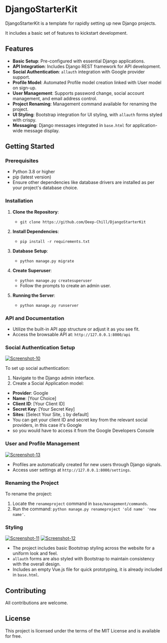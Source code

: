 
# DjangoStarterKit

DjangoStarterKit is a template for rapidly setting up new Django projects. 

It includes a basic set of features to kickstart development.

## Features

- **Basic Setup**: Pre-configured with essential Django applications.
- **API Integration**: Includes Django REST framework for API development.
- **Social Authentication**: `allauth` integration with Google provider support.
- **Profile Model**: Automated Profile model creation linked with User model on sign-up.
- **User Management**: Supports password change, social account management, and email address control.
- **Project Renaming**: Management command available for renaming the project.
- **UI Styling**: Bootstrap integration for UI styling, with `allauth` forms styled with crispy.
- **Messaging**: Django messages integrated in `base.html` for application-wide message display.

## Getting Started

### Prerequisites

- Python 3.8 or higher
- pip (latest version)
- Ensure other dependencies like database drivers are installed as per your project's database choice.

### Installation

1. **Clone the Repository**:
   - `git clone https://github.com/Deep-Chill/DjangoStarterKit`

2. **Install Dependencies**:
   - `pip install -r requirements.txt`

3. **Database Setup**:
   - `python manage.py migrate`

4. **Create Superuser**:
   - `python manage.py createsuperuser`
   - Follow the prompts to create an admin user.

5. **Running the Server**:
   - `python manage.py runserver`

### API and Documentation

- Utilize the built-in API app structure or adjust it as you see fit.
- Access the browsable API at: `http://127.0.0.1:8000/api`

### Social Authentication Setup

<a href="https://ibb.co/9yK0RF8"><img src="https://i.ibb.co/7rMD7wY/Screenshot-10.png" alt="Screenshot-10" border="0" /></a>

To set up social authentication:

1. Navigate to the Django admin interface.
2. Create a Social Application model:
- **Provider**: Google
- **Name**: [Your Choice]
- **Client ID**: [Your Client ID]
- **Secret Key**: [Your Secret Key]
- **Sites**: [Select Your Site, `1` by default]
- You can get your client ID and secret key from the relevant social providers, in this case it's Google
- so you would have to access it from the Google Developers Console

### User and Profile Management

<a href="https://ibb.co/4Nw9gYs"><img src="https://i.ibb.co/h8xh1ZX/Screenshot-13.png" alt="Screenshot-13" border="0" /></a>

- Profiles are automatically created for new users through Django signals.
- Access user settings at `http://127.0.0.1:8000/settings`.

### Renaming the Project

To rename the project:

1. Locate the `renameproject` command in `base/management/commands`.
2. Run the command: `python manage.py renameproject 'old name' 'new name'`.

### Styling
<a href="https://ibb.co/BgcThdK"><img src="https://i.ibb.co/mHbhn1F/Screenshot-11.png" alt="Screenshot-11" border="0" /></a>
<a href="https://ibb.co/99SWf2J"><img src="https://i.ibb.co/vxRkrmb/Screenshot-12.png" alt="Screenshot-12" border="0" /></a>
- The project includes basic Bootstrap styling across the website for a uniform look and feel.
- `allauth` forms are also styled with Bootstrap to maintain consistency with the overall design.
- Includes an empty Vue.js file for quick prototyping, it is already included in `base.html`.


## Contributing

All contributions are welcome. 

## License

This project is licensed under the terms of the MIT License and is available for free.
